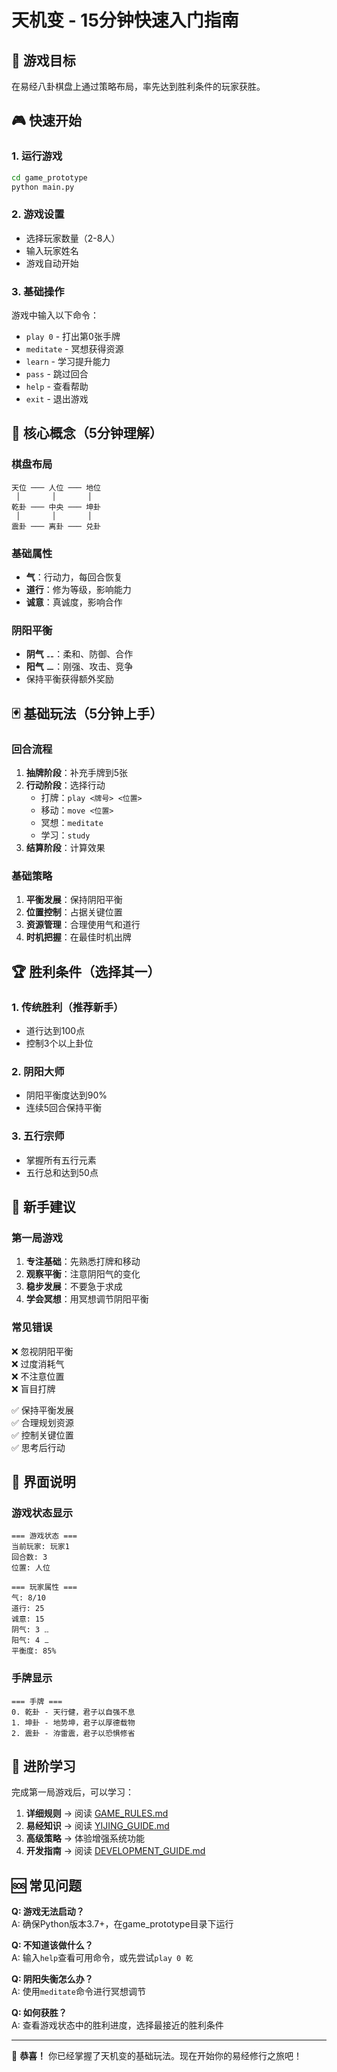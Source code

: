 # 天机变 - 15分钟快速入门指南

## 🎯 游戏目标
在易经八卦棋盘上通过策略布局，率先达到胜利条件的玩家获胜。

## 🎮 快速开始

### 1. 运行游戏
```bash
cd game_prototype
python main.py
```

### 2. 游戏设置
- 选择玩家数量（2-8人）
- 输入玩家姓名
- 游戏自动开始

### 3. 基础操作
游戏中输入以下命令：
- `play 0` - 打出第0张手牌
- `meditate` - 冥想获得资源
- `learn` - 学习提升能力
- `pass` - 跳过回合
- `help` - 查看帮助
- `exit` - 退出游戏

## 🎲 核心概念（5分钟理解）

### 棋盘布局
```
天位 ─── 人位 ─── 地位
 │       │       │
乾卦 ─── 中央 ─── 坤卦
 │       │       │
震卦 ─── 离卦 ─── 兑卦
```

### 基础属性
- **气**：行动力，每回合恢复
- **道行**：修为等级，影响能力
- **诚意**：真诚度，影响合作

### 阴阳平衡
- **阴气** ⚋：柔和、防御、合作
- **阳气** ⚊：刚强、攻击、竞争
- 保持平衡获得额外奖励

## 🃏 基础玩法（5分钟上手）

### 回合流程
1. **抽牌阶段**：补充手牌到5张
2. **行动阶段**：选择行动
   - 打牌：`play <牌号> <位置>`
   - 移动：`move <位置>`
   - 冥想：`meditate`
   - 学习：`study`
3. **结算阶段**：计算效果

### 基础策略
1. **平衡发展**：保持阴阳平衡
2. **位置控制**：占据关键位置
3. **资源管理**：合理使用气和道行
4. **时机把握**：在最佳时机出牌

## 🏆 胜利条件（选择其一）

### 1. 传统胜利（推荐新手）
- 道行达到100点
- 控制3个以上卦位

### 2. 阴阳大师
- 阴阳平衡度达到90%
- 连续5回合保持平衡

### 3. 五行宗师
- 掌握所有五行元素
- 五行总和达到50点

## 🎯 新手建议

### 第一局游戏
1. **专注基础**：先熟悉打牌和移动
2. **观察平衡**：注意阴阳气的变化
3. **稳步发展**：不要急于求成
4. **学会冥想**：用冥想调节阴阳平衡

### 常见错误
❌ 忽视阴阳平衡  
❌ 过度消耗气  
❌ 不注意位置  
❌ 盲目打牌  

✅ 保持平衡发展  
✅ 合理规划资源  
✅ 控制关键位置  
✅ 思考后行动  

## 🎨 界面说明

### 游戏状态显示
```
=== 游戏状态 ===
当前玩家: 玩家1
回合数: 3
位置: 人位

=== 玩家属性 ===
气: 8/10
道行: 25
诚意: 15
阴气: 3 ⚋
阳气: 4 ⚊
平衡度: 85%
```

### 手牌显示
```
=== 手牌 ===
0. 乾卦 - 天行健，君子以自强不息
1. 坤卦 - 地势坤，君子以厚德载物
2. 震卦 - 洊雷震，君子以恐惧修省
```

## 🚀 进阶学习

完成第一局游戏后，可以学习：

1. **详细规则** → 阅读 [GAME_RULES.md](GAME_RULES.md)
2. **易经知识** → 阅读 [YIJING_GUIDE.md](YIJING_GUIDE.md)
3. **高级策略** → 体验增强系统功能
4. **开发指南** → 阅读 [DEVELOPMENT_GUIDE.md](DEVELOPMENT_GUIDE.md)

## 🆘 常见问题

**Q: 游戏无法启动？**  
A: 确保Python版本3.7+，在game_prototype目录下运行

**Q: 不知道该做什么？**  
A: 输入`help`查看可用命令，或先尝试`play 0 乾`

**Q: 阴阳失衡怎么办？**  
A: 使用`meditate`命令进行冥想调节

**Q: 如何获胜？**  
A: 查看游戏状态中的胜利进度，选择最接近的胜利条件

---

🎉 **恭喜！** 你已经掌握了天机变的基础玩法。现在开始你的易经修行之旅吧！